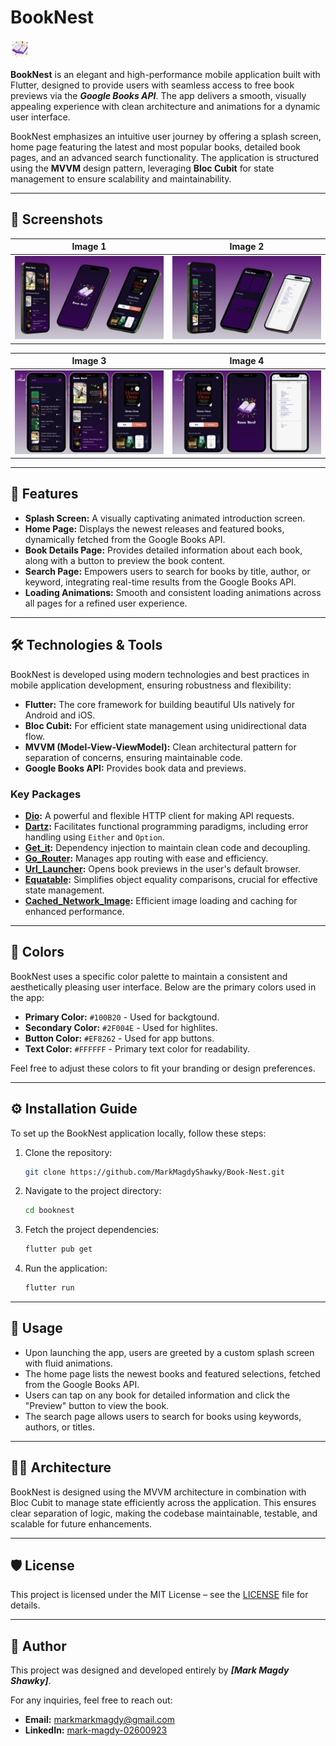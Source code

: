 # BookNest 
<img src="./App_screenshots/magicBook.png" alt="Logo" width="30"/>

**BookNest** is an elegant and high-performance mobile application built with Flutter, designed to provide users with seamless access to free book previews via the ***Google Books API***. The app delivers a smooth, visually appealing experience with clean architecture and animations for a dynamic user interface. 

BookNest emphasizes an intuitive user journey by offering a splash screen, home page featuring the latest and most popular books, detailed book pages, and an advanced search functionality. The application is structured using the **MVVM** design pattern, leveraging **Bloc Cubit** for state management to ensure scalability and maintainability.

---

## 📸 Screenshots

 Image 1 | Image 2 |
|---------|---------|
| ![Image 1](./App_screenshots/30.png) | ![Image 2](./App_screenshots/31.png) |

 Image 3 | Image 4 |
|---------|---------|
| ![Image 3](./App_screenshots/28.png) | ![Image 4](./App_screenshots/29.png) |

---
## 🚀 Features

- **Splash Screen:** A visually captivating animated introduction screen.
- **Home Page:** Displays the newest releases and featured books, dynamically fetched from the Google Books API.
- **Book Details Page:** Provides detailed information about each book, along with a button to preview the book content.
- **Search Page:** Empowers users to search for books by title, author, or keyword, integrating real-time results from the Google Books API.
- **Loading Animations:** Smooth and consistent loading animations across all pages for a refined user experience.

---

## 🛠️ Technologies & Tools

BookNest is developed using modern technologies and best practices in mobile application development, ensuring robustness and flexibility:

- **Flutter:** The core framework for building beautiful UIs natively for Android and iOS.
- **Bloc Cubit:** For efficient state management using unidirectional data flow.
- **MVVM (Model-View-ViewModel):** Clean architectural pattern for separation of concerns, ensuring maintainable code.
- **Google Books API:** Provides book data and previews.

### Key Packages

- **[Dio](https://pub.dev/packages/dio):** A powerful and flexible HTTP client for making API requests.
- **[Dartz](https://pub.dev/packages/dartz):** Facilitates functional programming paradigms, including error handling using `Either` and `Option`.
- **[Get_it](https://pub.dev/packages/get_it):** Dependency injection to maintain clean code and decoupling.
- **[Go_Router](https://pub.dev/packages/go_router):** Manages app routing with ease and efficiency.
- **[Url_Launcher](https://pub.dev/packages/url_launcher):** Opens book previews in the user's default browser.
- **[Equatable](https://pub.dev/packages/equatable):** Simplifies object equality comparisons, crucial for effective state management.
- **[Cached_Network_Image](https://pub.dev/packages/cached_network_image):** Efficient image loading and caching for enhanced performance.
  

---

## 🎨 Colors

BookNest uses a specific color palette to maintain a consistent and aesthetically pleasing user interface. Below are the primary colors used in the app:

- **Primary Color:** `#100B20` - Used for backgtound.
- **Secondary Color:** `#2F004E` - Used for highlites.
- **Button Color:** `#EF8262` - Used for app buttons.
- **Text Color:** `#FFFFFF` - Primary text color for readability.

Feel free to adjust these colors to fit your branding or design preferences.

---

## ⚙️ Installation Guide

To set up the BookNest application locally, follow these steps:

1. Clone the repository:
   ```bash
   git clone https://github.com/MarkMagdyShawky/Book-Nest.git
2. Navigate to the project directory:
   ```bash
   cd booknest
3. Fetch the project dependencies:
   ```bash
   flutter pub get
4. Run the application:
   ```bash
   flutter run

-----

## 📝 Usage
- Upon launching the app, users are greeted by a custom splash screen with fluid animations.
- The home page lists the newest books and featured selections, fetched from the Google Books API.
- Users can tap on any book for detailed information and click the "Preview" button to view the book.
- The search page allows users to search for books using keywords, authors, or titles.

----

## 👨‍💻 Architecture
BookNest is designed using the MVVM architecture in combination with Bloc Cubit to manage state efficiently across the application. This ensures clear separation of logic, making the codebase maintainable, testable, and scalable for future enhancements.

----

## 🛡️ License
This project is licensed under the MIT License – see the [LICENSE](LICENSE) file for details.

----

## 👤 Author

This project was designed and developed entirely by ***[Mark Magdy Shawky]***.

For any inquiries, feel free to reach out:

- **Email:** [markmarkmagdy@gmail.com](mailto:markmarkmagdy@gmail.com)
- **LinkedIn:** [mark-magdy-02600923](https://linkedin.com/in/mark-magdy-02600923)
